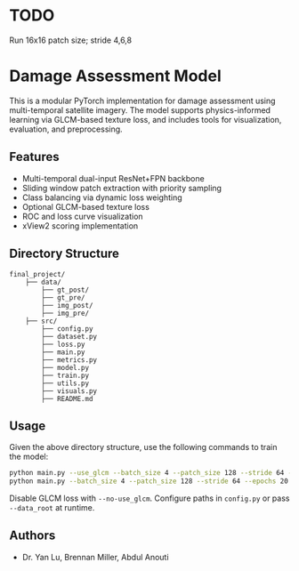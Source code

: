 # TODO

Run 16x16 patch size;
stride 4,6,8

# Damage Assessment Model

This is a modular PyTorch implementation for damage assessment using multi-temporal satellite imagery. The model supports physics-informed learning via GLCM-based texture loss, and includes tools for visualization, evaluation, and preprocessing.

## Features
- Multi-temporal dual-input ResNet+FPN backbone
- Sliding window patch extraction with priority sampling
- Class balancing via dynamic loss weighting
- Optional GLCM-based texture loss
- ROC and loss curve visualization
- xView2 scoring implementation

## Directory Structure

```
final_project/
    ├── data/
        ├── gt_post/
        ├── gt_pre/
        ├── img_post/
        ├── img_pre/
    ├── src/
        ├── config.py
        ├── dataset.py
        ├── loss.py
        ├── main.py
        ├── metrics.py
        ├── model.py
        ├── train.py
        ├── utils.py
        ├── visuals.py
        ├── README.md
```

## Usage

Given the above directory structure, use the following commands to train the model:

```bash
python main.py --use_glcm --batch_size 4 --patch_size 128 --stride 64 --epochs 20 --data_root ../data
python main.py --batch_size 4 --patch_size 128 --stride 64 --epochs 20  --data_root ../data
```

Disable GLCM loss with `--no-use_glcm`. Configure paths in `config.py` or pass `--data_root` at runtime.

## Authors
- Dr. Yan Lu, Brennan Miller, Abdul Anouti
